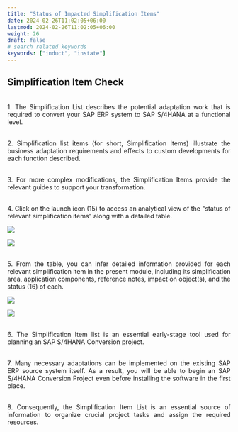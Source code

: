 ```yaml
---
title: "Status of Impacted Simplification Items"
date: 2024-02-26T11:02:05+06:00
lastmod: 2024-02-26T11:02:05+06:00
weight: 26
draft: false
# search related keywords
keywords: ["induct", "instate"]
---
```

<div style='text-align: justify;'>

## Simplification Item Check

</br>1. The Simplification List describes the potential adaptation work that is required to convert your SAP ERP system to SAP S/4HANA at a functional level. 

</br>2. Simplification list items (for short, Simplification Items) illustrate the business adaptation requirements and effects to custom developments for each function described. 

</br>3. For more complex modifications, the Simplification Items provide the relevant guides to support your transformation.

</br>4. Click on the launch icon (15) to access an analytical view of the "status of relevant simplification items" along with a detailed table.

![](https://storage.googleapis.com/ktern-public-files/product-documentation/Digital%20Maps/30_launch_status_of_impacted_simplification_items_process_assessment_digital_maps.png)
 
![](https://storage.googleapis.com/ktern-public-files/product-documentation/Digital%20Maps/31_status_of_impacted_simplification_items_process_assessment_digital_maps.png)

</br>5. From the table, you can infer detailed information provided for each relevant simplification item in the present module, including its simplification area, application components, reference notes, impact on object(s), and the status (16) of each.
 
![](https://storage.googleapis.com/ktern-public-files/product-documentation/Digital%20Maps/32_table_status_of_impacted_simplification_items_process_assessment_digital_maps.png)
 
![](https://storage.googleapis.com/ktern-public-files/product-documentation/Digital%20Maps/33_table_status_of_impacted_simplification_items_process_assessment_digital_maps.png)

</br>6. The Simplification Item list is an essential early-stage tool used for planning an SAP S/4HANA Conversion project. 

</br>7. Many necessary adaptations can be implemented on the existing SAP ERP source system itself. As a result, you will be able to begin an SAP S/4HANA Conversion Project even before installing the software in the first place. 

</br>8. Consequently, the Simplification Item List is an essential source of information to organize crucial project tasks and assign the required resources.

</div>